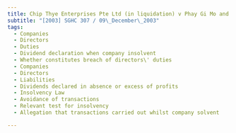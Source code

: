 ```yaml
---
title: Chip Thye Enterprises Pte Ltd (in liquidation) v Phay Gi Mo and Others
subtitle: "[2003] SGHC 307 / 09\_December\_2003"
tags:
  - Companies
  - Directors
  - Duties
  - Dividend declaration when company insolvent
  - Whether constitutes breach of directors\' duties
  - Companies
  - Directors
  - Liabilities
  - Dividends declared in absence or excess of profits
  - Insolvency Law
  - Avoidance of transactions
  - Relevant test for insolvency
  - Allegation that transactions carried out whilst company solvent

---
```


